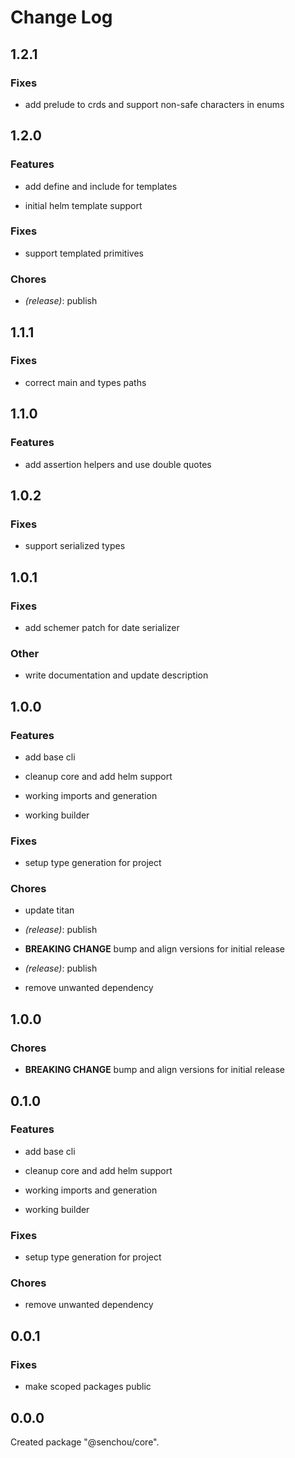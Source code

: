 # Change Log

## 1.2.1

### Fixes

- add prelude to crds and support non-safe characters in enums


## 1.2.0

### Features

- add define and include for templates

- initial helm template support


### Fixes

- support templated primitives


### Chores

- _(release)_: publish


## 1.1.1

### Fixes

- correct main and types paths


## 1.1.0

### Features

- add assertion helpers and use double quotes


## 1.0.2

### Fixes

- support serialized types


## 1.0.1

### Fixes

- add schemer patch for date serializer


### Other

- write documentation and update description


## 1.0.0

### Features

- add base cli

- cleanup core and add helm support

- working imports and generation

- working builder


### Fixes

- setup type generation for project


### Chores

- update titan

- _(release)_: publish

- **BREAKING CHANGE** bump and align versions for initial release

- _(release)_: publish

- remove unwanted dependency


## 1.0.0

### Chores

-   **BREAKING CHANGE** bump and align versions for initial release

## 0.1.0

### Features

-   add base cli

-   cleanup core and add helm support

-   working imports and generation

-   working builder

### Fixes

-   setup type generation for project

### Chores

-   remove unwanted dependency

## 0.0.1

### Fixes

-   make scoped packages public

## 0.0.0

Created package "@senchou/core".
